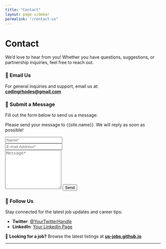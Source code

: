 ```yaml
---
title: "Contact"
layout: page-sidebar
permalink: "/contact-us"
---
```


# Contact

We’d love to hear from you! Whether you have questions, suggestions, or partnership inquiries, feel free to reach out.  

### 📧 Email Us  
For general inquiries and support, email us at:  
**[codingrhodes@gmail.com](mailto:codingrhodes@gmail.com)**  

### 📝 Submit a Message  
Fill out the form below to send us a message:  

<form action="https://formspree.io/f/mvgzqzzn" method="POST">    
<p class="mb-4">Please send your message to {{site.name}}. We will reply as soon as possible!</p>
<div class="form-group row">
<div class="col-md-6">
<input class="form-control" type="text" name="name" placeholder="Name*" required>
</div>
<div class="col-md-6">
<input class="form-control" type="email" name="_replyto" placeholder="E-mail Address*" required>
</div>
</div>
<textarea rows="8" class="form-control mb-3" name="message" placeholder="Message*" required></textarea>    
<input class="btn btn-success" type="submit" value="Send">
</form>

### 📍 Follow Us  
Stay connected for the latest job updates and career tips:  
- **Twitter**: [@YourTwitterHandle](https://twitter.com/YourTwitterHandle)  
- **LinkedIn**: [Your LinkedIn Page](https://linkedin.com/in/YourProfile)  

📌 **Looking for a job?** Browse the latest listings at **[us-jobs.github.io](https://us-jobs.github.io/)**  

---